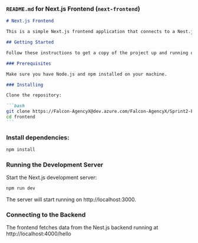 ### `README.md` for Next.js Frontend (`next-frontend`)

````markdown
# Next.js Frontend

This is a simple Next.js frontend application that connects to a Nest.js backend to display a 'hello world' message.

## Getting Started

Follow these instructions to get a copy of the project up and running on your local machine.

### Prerequisites

Make sure you have Node.js and npm installed on your machine.

### Installing

Clone the repository:

```bash
git clone https://Falcon-AgencyX@dev.azure.com/Falcon-AgencyX/Sprint2-Falcon/_git/falcon_mce
cd frontend
```
````

### Install dependencies:

```bash
npm install
```

### Running the Development Server

Start the Next.js development server:

```bash
npm run dev
```

The server will start running on http://localhost:3000.

### Connecting to the Backend

The frontend fetches data from the Nest.js backend running at http://localhost:4000/hello
